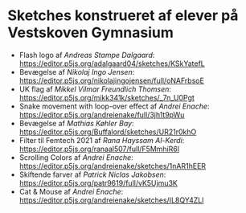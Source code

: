 # Sketches konstrueret af elever på Vestskoven Gymnasium

- Flash logo af *Andreas Stampe Dalgaard*: <https://editor.p5js.org/adalgaard04/sketches/KSkYatefL>
- Bevægelse af *Nikolaj Ingo Jensen*: <https://editor.p5js.org/nikolajingojensen/full/oNAFrbsoE>
- UK flag af *Mikkel Vilmar Freundlich Thomsen*: <https://editor.p5js.org/mikk341k/sketches/_7n_U0Pgt>
- Snake movement with loop-over effect af *Andrei Enache*: <https://editor.p5js.org/andreienake/full/3jh1t9pWu>
- Bevægelse af *Mathias Køhler Bay*: <https://editor.p5js.org/Buffalord/sketches/UR21r0khO>
- Filter til Femtech 2021 af *Rana Hayssam Al-Kerdi*: <https://editor.p5js.org/ranaal507/full/F5MmhiR6l>
- Scrolling Colors af *Andrei Enache*: <https://editor.p5js.org/andreienake/sketches/1nAR1hEER>
- Skiftende farver af *Patrick Niclas Jakobsen*:  <https://editor.p5js.org/patr9619/full/vK5Ujmu3K>
- Cat & Mouse af *Andrei Enache*: https://editor.p5js.org/andreienake/sketches/IL8QY4ZLl
